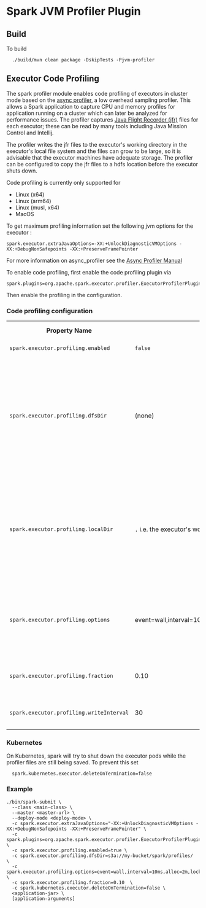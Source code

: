 # Spark JVM Profiler Plugin

## Build

To build
```
  ./build/mvn clean package -DskipTests -Pjvm-profiler
```

## Executor Code Profiling

The spark profiler module enables code profiling of executors in cluster mode based on the [async profiler](https://github.com/async-profiler/async-profiler/blob/v3.0/README.md), a low overhead sampling profiler. This allows a Spark application to capture CPU and memory profiles for application running on a cluster which can later be analyzed for performance issues. The profiler captures [Java Flight Recorder (jfr)](https://access.redhat.com/documentation/es-es/red_hat_build_of_openjdk/17/html/using_jdk_flight_recorder_with_red_hat_build_of_openjdk/openjdk-flight-recorded-overview) files for each executor; these can be read by many tools including Java Mission Control and Intellij.

The profiler writes the jfr files to the executor's working directory in the executor's local file system and the files can grow to be large, so it is advisable that the executor machines have adequate storage. The profiler can be configured to copy the jfr files to a hdfs location before the executor shuts down.

Code profiling is currently only supported for

*   Linux (x64)
*   Linux (arm64)
*   Linux (musl, x64)
*   MacOS

To get maximum profiling information set the following jvm options for the executor :

```
spark.executor.extraJavaOptions=-XX:+UnlockDiagnosticVMOptions -XX:+DebugNonSafepoints -XX:+PreserveFramePointer
```

For more information on async_profiler see the [Async Profiler Manual](https://krzysztofslusarski.github.io/2022/12/12/async-manual.html)


To enable code profiling, first enable the code profiling plugin via

```
spark.plugins=org.apache.spark.executor.profiler.ExecutorProfilerPlugin
```

Then enable the profiling in the configuration.


### Code profiling configuration

<table class="spark-config">
<tr><th>Property Name</th><th>Default</th><th>Meaning</th><th>Since Version</th></tr>
<tr>
  <td><code>spark.executor.profiling.enabled</code></td>
  <td><code>false</code></td>
  <td>
    If true, will enable code profiling
  </td>
  <td>4.0.0</td>
</tr>
<tr>
  <td><code>spark.executor.profiling.dfsDir</code></td>
  <td>(none)</td>
  <td>
      An HDFS compatible path to which the profiler's output files are copied. The output files will be written as <i>dfsDir/{{APP_ID}}/profile-{{APP_ID}}-exec-{{EXECUTOR_ID}}.jfr</i> <br/>
      If no <i>dfsDir</i> is specified then the files are not copied over. Users should ensure there is sufficient disk space available otherwise it may lead to corrupt jfr files.
  </td>
  <td>4.0.0</td>
</tr>
<tr>
  <td><code>spark.executor.profiling.localDir</code></td>
  <td><code>.</code> i.e. the executor's working dir</td>
  <td>
   The local directory in the executor container to write the jfr files to. If not specified the file will be written to the executor's working directory. Users should ensure there is sufficient disk space available on the system as running out of space may result in corrupt jfr file and even cause jobs to fail on systems like K8s.  
  </td>
  <td>4.0.0</td>
</tr>
<tr>
  <td><code>spark.executor.profiling.options</code></td>
  <td>event=wall,interval=10ms,alloc=2m,lock=10ms,chunktime=300s</td>
  <td>
      Options to pass to the profiler. Detailed options are documented in the comments here:
      <a href="https://github.com/async-profiler/async-profiler/blob/v3.0/src/arguments.cpp#L44">Profiler arguments</a>.  
       Note that the options to start, stop, specify output format, and output file do not have to be specified.
  </td>
  <td>4.0.0</td>
</tr>
<tr>
  <td><code>spark.executor.profiling.fraction</code></td>
  <td>0.10</td>
  <td>
    The fraction of executors on which to enable code profiling. The executors to be profiled are picked at random.
  </td>
  <td>4.0.0</td>
</tr>
<tr>
  <td><code>spark.executor.profiling.writeInterval</code></td>
  <td>30</td>
  <td>
    Time interval, in seconds, after which the profiler output will be synced to dfs.
  </td>
  <td>4.0.0</td>
</tr>
</table>

### Kubernetes
On Kubernetes, spark will try to shut down the executor pods while the profiler files are still being saved. To prevent this set
```
  spark.kubernetes.executor.deleteOnTermination=false
```

### Example
```
./bin/spark-submit \
  --class <main-class> \
  --master <master-url> \
  --deploy-mode <deploy-mode> \
  -c spark.executor.extraJavaOptions="-XX:+UnlockDiagnosticVMOptions -XX:+DebugNonSafepoints -XX:+PreserveFramePointer" \
  -c spark.plugins=org.apache.spark.executor.profiler.ExecutorProfilerPlugin \
  -c spark.executor.profiling.enabled=true \
  -c spark.executor.profiling.dfsDir=s3a://my-bucket/spark/profiles/  \
  -c spark.executor.profiling.options=event=wall,interval=10ms,alloc=2m,lock=10ms,chunktime=300s \
  -c spark.executor.profiling.fraction=0.10  \
  -c spark.kubernetes.executor.deleteOnTermination=false \
  <application-jar> \
  [application-arguments]
```
